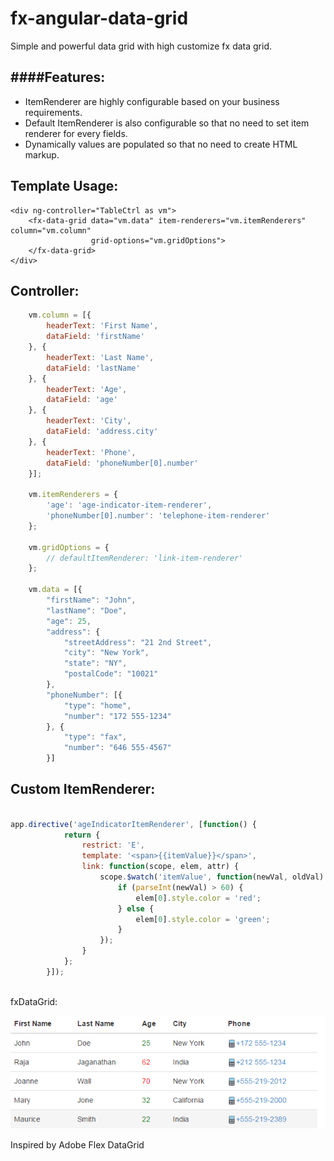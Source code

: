 # fx-angular-data-grid
Simple and powerful data grid with high customize fx data grid.

####Features:
---
* ItemRenderer are highly configurable based on your business requirements.
* Default ItemRenderer is also configurable so that no need to set item renderer for every fields.
* Dynamically values are populated so that no need to create HTML markup.


Template Usage:
---
```
<div ng-controller="TableCtrl as vm">
    <fx-data-grid data="vm.data" item-renderers="vm.itemRenderers" column="vm.column" 
    			  grid-options="vm.gridOptions">
    </fx-data-grid>
</div>
```
Controller:
---
```javascript
	vm.column = [{
	    headerText: 'First Name',
	    dataField: 'firstName'
	}, {
	    headerText: 'Last Name',
	    dataField: 'lastName'
	}, {
	    headerText: 'Age',
	    dataField: 'age'
	}, {
	    headerText: 'City',
	    dataField: 'address.city'
	}, {
	    headerText: 'Phone',
	    dataField: 'phoneNumber[0].number'
	}];

	vm.itemRenderers = {
	    'age': 'age-indicator-item-renderer',
	    'phoneNumber[0].number': 'telephone-item-renderer'
	};

	vm.gridOptions = {
	    // defaultItemRenderer: 'link-item-renderer'
	};

	vm.data = [{
        "firstName": "John",
        "lastName": "Doe",
        "age": 25,
        "address": {
            "streetAddress": "21 2nd Street",
            "city": "New York",
            "state": "NY",
            "postalCode": "10021"
        },
        "phoneNumber": [{
            "type": "home",
            "number": "172 555-1234"
        }, {
            "type": "fax",
            "number": "646 555-4567"
        }]
```
Custom ItemRenderer:
---

```javascript

app.directive('ageIndicatorItemRenderer', [function() {
            return {
                restrict: 'E',
                template: '<span>{{itemValue}}</span>',
                link: function(scope, elem, attr) {
                    scope.$watch('itemValue', function(newVal, oldVal) {
                        if (parseInt(newVal) > 60) {
                            elem[0].style.color = 'red';
                        } else {
                            elem[0].style.color = 'green';
                        }
                    });
                }
            };
        }]);
        
```

fxDataGrid:

![fxAngularDataGrid](https://raw.githubusercontent.com/RajaJaganathan/fx-angular-data-grid/master/assets/datagrid.png "fx angular data grid")

Inspired by Adobe Flex DataGrid
